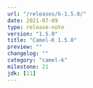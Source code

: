 ```yaml
---
url: "/releases/k-1.5.0/"
date: 2021-07-09
type: release-note
version: "1.5.0"
title: "Camel-K 1.5.0"
preview: ""
changelog: ""
category: "camel-k"
milestone: 21
jdk: [11]
---
```

